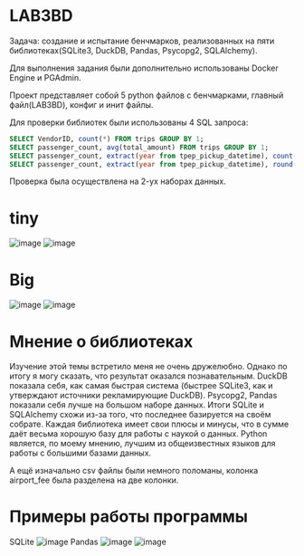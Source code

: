# LAB3BD

Задача: создание и испытание бенчмарков, реализованных на пяти библиотеках(SQLite3, DuckDB, Pandas, Psycopg2, SQLAlchemy).

Для выполнения задания были дополнительно использованы Docker Engine и PGAdmin.

Проект представляет собой 5 python файлов с бенчмарками, главный файл(LAB3BD), конфиг и инит файлы.

Для проверки библиотек были использованы 4 SQL запроса:
```sql
SELECT VendorID, count(*) FROM trips GROUP BY 1;
SELECT passenger_count, avg(total_amount) FROM trips GROUP BY 1;
SELECT passenger_count, extract(year from tpep_pickup_datetime), count(*) FROM trips GROUP BY 1, 2;
SELECT passenger_count, extract(year from tpep_pickup_datetime), round(trip_distance), count(*) FROM trips GROUP BY 1, 2, 3 ORDER BY 2, 4 desc;
```

Проверка была осуществлена на 2-ух наборах данных.
# tiny
![image](https://github.com/AlexVenem/Lab3FinR/assets/130144087/2bda8c0b-1698-4490-aadf-003b98244360)
![image](https://github.com/AlexVenem/Lab3FinR/assets/130144087/7e3806d7-2521-4e24-83c7-ae9af73cc1ff)
# Big
![image](https://github.com/AlexVenem/Lab3FinR/assets/130144087/0d99f8f7-7b20-4ce4-9d7b-96e8c378f517)
![image](https://github.com/AlexVenem/Lab3FinR/assets/130144087/1075e7c3-3a53-4d8b-b14c-7a82ae6ea9c3)
# Мнение о библиотеках
Изучение этой темы встретило меня не очень дружелюбно. Однако по итогу я могу сказать, что результат оказался познавательным. DuckDB показала себя, как самая быстрая система (быстрее SQLite3, как и утверждают источники рекламирующие DuckDB). Psycopg2, Pandas показали себя лучше на большом наборе данных. Итоги SQLite и SQLAlchemy схожи из-за того, что последнее базируется на своём собрате.
Каждая библиотека имеет свои плюсы и минусы, что в сумме даёт весьма хорошую базу для работы с наукой о данных. Python является, по моему мнению, лучшим из общеизвестных языков для работы с большими базами данных.




А ещё изначально csv файлы были немного поломаны, колонка airport_fee была разделена на две колонки.




# Примеры работы программы
SQLite
![image](https://github.com/AlexVenem/Lab3FinR/assets/130144087/6ce04fa6-4d8a-48ad-bfd7-62d2bf5b4636)
Pandas
![image](https://github.com/AlexVenem/Lab3FinR/assets/130144087/d2a8ce0f-66c8-4ef2-9379-27cd8b5e7d01)
![image](https://github.com/AlexVenem/Lab3FinR/assets/130144087/d96c5179-55d1-41fc-a52a-d49fae419a3c)
